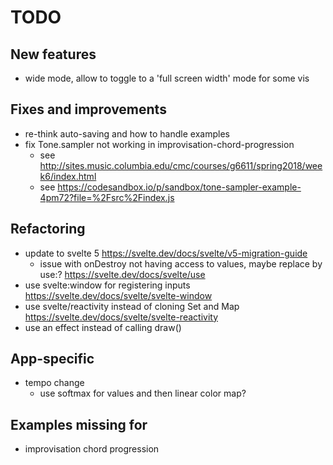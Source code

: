# TODO

## New features

- wide mode, allow to toggle to a 'full screen width' mode for some vis

## Fixes and improvements

- re-think auto-saving and how to handle examples
- fix Tone.sampler not working in improvisation-chord-progression
  - see http://sites.music.columbia.edu/cmc/courses/g6611/spring2018/week6/index.html
  - see https://codesandbox.io/p/sandbox/tone-sampler-example-4pm72?file=%2Fsrc%2Findex.js

## Refactoring

- update to svelte 5 https://svelte.dev/docs/svelte/v5-migration-guide
  - issue with onDestroy not having access to values, maybe replace by use:? https://svelte.dev/docs/svelte/use
- use svelte:window for registering inputs https://svelte.dev/docs/svelte/svelte-window
- use svelte/reactivity instead of cloning Set and Map https://svelte.dev/docs/svelte/svelte-reactivity
- use an effect instead of calling draw()

## App-specific

- tempo change
  - use softmax for values and then linear color map?


## Examples missing for

- improvisation chord progression
